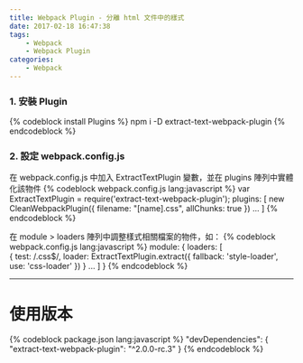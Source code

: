 ```yaml
---
title: Webpack Plugin - 分離 html 文件中的樣式
date: 2017-02-18 16:47:38
tags:
    - Webpack
    - Webpack Plugin
categories:
    - Webpack
---
```

### 1. 安裝 Plugin
{% codeblock install Plugins %}
npm i -D extract-text-webpack-plugin
{% endcodeblock %}

<!-- more -->

### 2. 設定 webpack.config.js
在 webpack.config.js 中加入 ExtractTextPlugin 變數，並在 plugins 陣列中實體化該物件
{% codeblock webpack.config.js lang:javascript %}
var ExtractTextPlugin = require('extract-text-webpack-plugin');
plugins: [
    new CleanWebpackPlugin({ filename: "[name].css", allChunks: true })
    ...
]
{% endcodeblock %}

在 module > loaders 陣列中調整樣式相關檔案的物件，如：
{% codeblock webpack.config.js lang:javascript %}
module: {
    loaders: [        
        {
            test: /\.css$/,
            loader: ExtractTextPlugin.extract({ fallback: 'style-loader', use: 'css-loader' })
        }
        ...
    ]
}
{% endcodeblock %}

---

# 使用版本
{% codeblock package.json lang:javascript %}
"devDependencies": {  
    "extract-text-webpack-plugin": "^2.0.0-rc.3"
}
{% endcodeblock %}